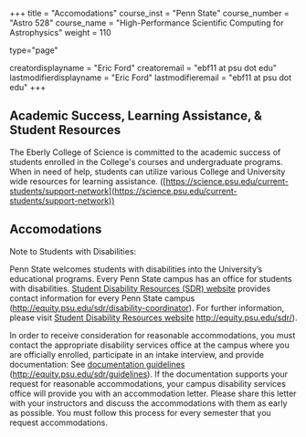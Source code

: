 +++
title = "Accomodations"
course_inst = "Penn State"
course_number = "Astro 528"
course_name = "High-Performance Scientific Computing for Astrophysics"
weight = 110

type="page"

creatordisplayname = "Eric Ford"
creatoremail = "ebf11 at psu dot edu"
lastmodifierdisplayname = "Eric Ford"
lastmodifieremail = "ebf11 at psu dot edu"
+++

## Academic Success, Learning Assistance, & Student Resources

The Eberly College of Science is committed to the academic success of students enrolled in the College's courses and undergraduate programs.  When in need of help, students can utilize various College and University wide resources for learning assistance. ([https://science.psu.edu/current-students/support-network](https://science.psu.edu/current-students/support-network))

<!-- For more information see: http://www.science.psu.edu/advising/success/. -->

## Accomodations
Note to Students with Disabilities:

Penn State welcomes students with disabilities into the University’s educational programs. Every Penn State campus has an office for students with disabilities. [Student Disability Resources (SDR) website](http://equity.psu.edu/sdr/disability-coordinator) provides contact information for every Penn State campus (http://equity.psu.edu/sdr/disability-coordinator). For further information, please visit [Student Disability Resources website](http://equity.psu.edu/sdr/) http://equity.psu.edu/sdr/).

In order to receive consideration for reasonable accommodations, you must contact the appropriate disability services office at the campus where you are officially enrolled, participate in an intake interview, and provide documentation: See [documentation guidelines](http://equity.psu.edu/sdr/guidelines) (http://equity.psu.edu/sdr/guidelines). If the documentation supports your request for reasonable accommodations, your campus disability services office will provide you with an accommodation letter. Please share this letter with your instructors and discuss the accommodations with them as early as possible. You must follow this process for every semester that you request accommodations.

